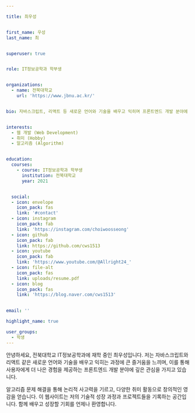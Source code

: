 ```yaml
---

title: 최우성


first_name: 우성
last_name: 최


superuser: true


role: IT정보공학과 학부생


organizations:
  - name: 전북대학교
    url: 'https://www.jbnu.ac.kr/'


bio: 자바스크립트, 리액트 등 새로운 언어와 기술을 배우고 익히며 프론트엔드 개발 분야에 깊은 관심을 가지고 있습니다.


interests:
  - 웹 개발 (Web Development)
  - 취미 (Hobby)
  - 알고리즘 (Algorithm)


education:
  courses:
    - course: IT정보공학과 학부생
      institution: 전북대학교
      year: 2021


  social:
  - icon: envelope
    icon_pack: fas
    link: '#contact'
  - icon: instagram
    icon_pack: fab
    link: 'https://instagram.com/choiwoosseong'
  - icon: github
    icon_pack: fab
    link: https://github.com/cws1513
  - icon: youtube
    icon_pack: fab
    link: 'https://www.youtube.com/@Allright24_'
  - icon: file-alt
    icon_pack: fas
    link: uploads/resume.pdf
  - icon: blog
    icon_pack: fas
    link: 'https://blog.naver.com/cws1513'  
    

email: ''

highlight_name: true

user_groups:
  - 학생
---
```


안녕하세요, 전북대학교 IT정보공학과에 재학 중인 최우성입니다. 저는 자바스크립트와 리액트 같은 새로운 언어와 기술을 배우고 익히는 과정에 큰 즐거움을 느끼며, 이를 통해 사용자에게 더 나은 경험을 제공하는 프론트엔드 개발 분야에 깊은 관심을 가지고 있습니다.

알고리즘 문제 해결을 통해 논리적 사고력을 기르고, 다양한 취미 활동으로 창의적인 영감을 얻습니다. 이 웹사이트는 저의 기술적 성장 과정과 프로젝트들을 기록하는 공간입니다. 함께 배우고 성장할 기회를 언제나 환영합니다.